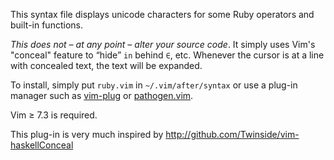 This syntax file displays unicode characters for some Ruby operators and
built-in functions.

*This does not – at any point – alter your source code*. It simply uses Vim's
"conceal" feature to “hide” `in` behind `∈`, etc. Whenever the cursor is at
a line with concealed text, the text will be expanded.

To install, simply put `ruby.vim` in `~/.vim/after/syntax` or use a plug-in
manager such as [vim-plug](https://github.com/junegunn/vim-plug) or
[pathogen.vim](https://github.com/tpope/vim-pathogen).

Vim ≥ 7.3 is required.

This plug-in is very much inspired by
<http://github.com/Twinside/vim-haskellConceal>
